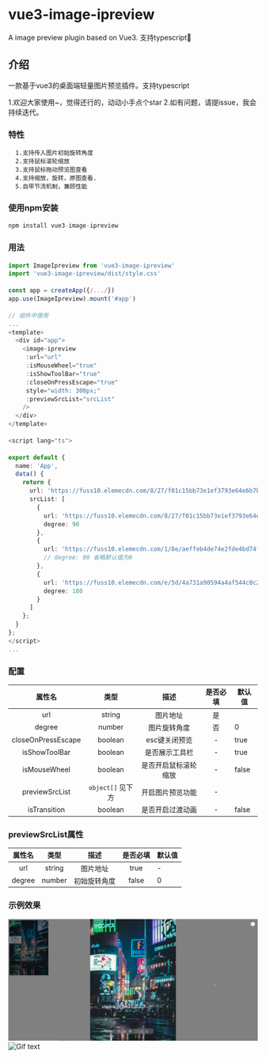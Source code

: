 # vue3-image-ipreview
A image preview plugin based on Vue3. 支持typescript🎉

## 介绍
一款基于vue3的桌面端轻量图片预览插件。支持typescript

1.欢迎大家使用~，觉得还行的，动动小手点个star
2.如有问题，请提issue，我会持续迭代。

### 特性
      1.支持传入图片初始旋转角度
      2.支持鼠标滚轮缩放
      3.支持鼠标拖动预览图查看
      4.支持缩放，旋转，原图查看.
      5.自带节流机制，兼顾性能
### 使用npm安装
```javascript
npm install vue3-image-ipreview 
```

### 用法
```typescript
import ImageIpreview from 'vue3-image-ipreview'
import 'vue3-image-ipreview/dist/style.css'

const app = createApp({/.../})
app.use(ImageIpreview).mount('#app')

// 组件中使用
...
<template>
  <div id="app">
    <image-ipreview
     :url="url"
     :isMouseWheel="true"
     :isShowToolBar="true"
     :closeOnPressEscape="true"
     style="width: 300px;"
     :previewSrcList="srcList"
    />
  </div>
</template>

<script lang="ts">

export default {
  name: 'App',
  data() {
    return {
      url: 'https://fuss10.elemecdn.com/8/27/f01c15bb73e1ef3793e64e6b7bbccjpeg.jpeg',
      srcList: [
        {
          url: 'https://fuss10.elemecdn.com/8/27/f01c15bb73e1ef3793e64e6b7bbccjpeg.jpeg',
          degree: 90
        },
        {
          url: 'https://fuss10.elemecdn.com/1/8e/aeffeb4de74e2fde4bd74fc7b4486jpeg.jpeg',
          // degree: 90 省略默认值为0
        },
        {
          url: 'https://fuss10.elemecdn.com/e/5d/4a731a90594a4af544c0c25941171jpeg.jpeg',
          degree: 180
        }
      ]
    };
  }
};
</script>
...
```
### 配置

|       属性名       |  类型   |     描述      | 是否必填 | 默认值 |
| :----------------: | :-----: | :-----------: | :----: | ------ |
|        url         | string |   图片地址    | 是 |        |
|        degree         | number |   图片旋转角度    | 否 |   0     |
| closeOnPressEscape | boolean | esc键关闭预览  |  -     |  true  |
|   isShowToolBar    | boolean |  是否展示工具栏 |  -     |  true  |
|   isMouseWheel    | boolean |  是否开启鼠标滚轮缩放   |  -  |  false  |
| previewSrcList | `object[]` 见下方  | 开启图片预览功能 | -  |         |
| isTransition | boolean  | 是否开启过渡动画 | -  |    false     |

### previewSrcList属性

|       属性名       |  类型   |     描述      | 是否必填 | 默认值 |
| :----------------: | :-----: | :-----------: | :----: | ------ |
|   url             | string   |  图片地址         |  true     |  -  |
| degree             | number  | 初始旋转角度       |  false   |     0     |


### 示例效果
![Image text](https://github.com/huanganfree/vue3-image-ipreview/blob/main/exampleAssets/ex1.png)
![Gif text](https://github.com/huanganfree/vue3-image-ipreview/blob/main/exampleAssets/image.gif)
